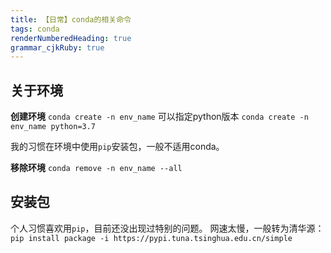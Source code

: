 ```yaml
---
title: 【日常】conda的相关命令
tags: conda
renderNumberedHeading: true
grammar_cjkRuby: true
---
```

## 关于环境
**创建环境**
`conda create -n env_name`
可以指定python版本
`conda create -n env_name python=3.7`

我的习惯在环境中使用`pip`安装包，一般不适用conda。

**移除环境**
`conda remove -n env_name --all`

## 安装包
个人习惯喜欢用`pip`，目前还没出现过特别的问题。
网速太慢，一般转为清华源：
`pip install package -i https://pypi.tuna.tsinghua.edu.cn/simple`
